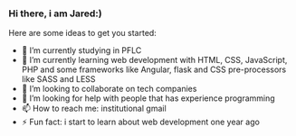 ### Hi there, i am Jared:)



Here are some ideas to get you started:

- 🔭 I’m currently studying in PFLC
- 🌱 I’m currently learning web development with HTML, CSS, JavaScript, PHP and some frameworks like Angular, flask and CSS pre-processors like SASS and LESS
- 👯 I’m looking to collaborate on tech companies
- 🤔 I’m looking for help with people that has experience programming
- 📫 How to reach me: institutional gmail
- ⚡ Fun fact: i start to learn about web development one year ago

